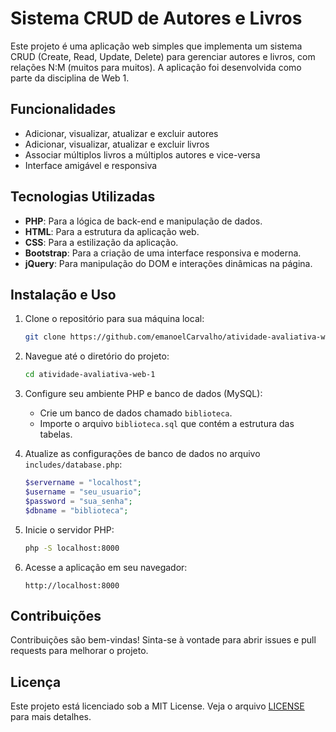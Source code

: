 # Sistema CRUD de Autores e Livros

Este projeto é uma aplicação web simples que implementa um sistema CRUD (Create, Read, Update, Delete) para gerenciar autores e livros, com relações N:M (muitos para muitos). A aplicação foi desenvolvida como parte da disciplina de Web 1.

## Funcionalidades

- Adicionar, visualizar, atualizar e excluir autores
- Adicionar, visualizar, atualizar e excluir livros
- Associar múltiplos livros a múltiplos autores e vice-versa
- Interface amigável e responsiva

## Tecnologias Utilizadas

- **PHP**: Para a lógica de back-end e manipulação de dados.
- **HTML**: Para a estrutura da aplicação web.
- **CSS**: Para a estilização da aplicação.
- **Bootstrap**: Para a criação de uma interface responsiva e moderna.
- **jQuery**: Para manipulação do DOM e interações dinâmicas na página.


## Instalação e Uso

1. Clone o repositório para sua máquina local:
    ```bash
    git clone https://github.com/emanoelCarvalho/atividade-avaliativa-web-1.git
    ```

2. Navegue até o diretório do projeto:
    ```bash
    cd atividade-avaliativa-web-1
    ```

3. Configure seu ambiente PHP e banco de dados (MySQL):
    - Crie um banco de dados chamado `biblioteca`.
    - Importe o arquivo `biblioteca.sql` que contém a estrutura das tabelas.

4. Atualize as configurações de banco de dados no arquivo `includes/database.php`:
    ```php
    $servername = "localhost";
    $username = "seu_usuario";
    $password = "sua_senha";
    $dbname = "biblioteca";
    ```

5. Inicie o servidor PHP:
    ```bash
    php -S localhost:8000
    ```

6. Acesse a aplicação em seu navegador:
    ```
    http://localhost:8000
    ```

## Contribuições

Contribuições são bem-vindas! Sinta-se à vontade para abrir issues e pull requests para melhorar o projeto.

## Licença

Este projeto está licenciado sob a MIT License. Veja o arquivo [LICENSE](LICENSE) para mais detalhes.


